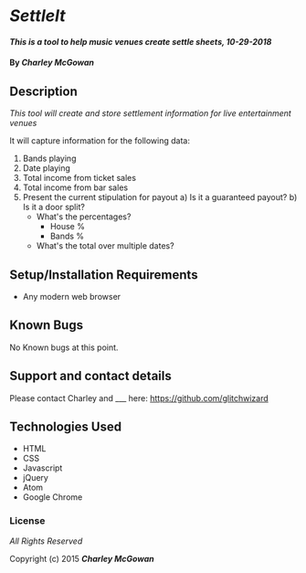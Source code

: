 # _SettleIt_

#### _This is a tool to help music venues create settle sheets, 10-29-2018_

#### By _**Charley McGowan**_

## Description

_This tool will create and store settlement information for live entertainment venues_

It will capture information for the following data:

1) Bands playing
2) Date playing
3) Total income from ticket sales
4) Total income from bar sales
5) Present the current stipulation for payout
  a) Is it a guaranteed payout?
  b) Is it a door split?
    * What's the percentages?
      * House %
      * Bands %
    * What's the total over multiple dates?

## Setup/Installation Requirements

* Any modern web browser

## Known Bugs

No Known bugs at this point.

## Support and contact details

Please contact Charley and ___ here: https://github.com/glitchwizard

## Technologies Used

* HTML
* CSS
* Javascript
* jQuery
* Atom
* Google Chrome

### License

*All Rights Reserved*

Copyright (c) 2015 **_Charley McGowan_**
